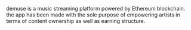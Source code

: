 demuse is a music streaming platform powered by Ethereum blockchain.
the app has been made with the sole purpose of empowering artists in terms of
content ownership as well as earning structure.
